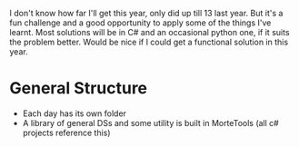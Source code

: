 I don't know how far I'll get this year, only did up till 13 last year. But it's a fun challenge and a good opportunity to apply some of the things I've learnt. Most solutions will be in C# and an occasional python one, if it suits the problem better. Would be nice if I could get a functional solution in this year.

# General Structure
- Each day has its own folder
- A library of general DSs and some utility is built in MorteTools (all c# projects reference this)
